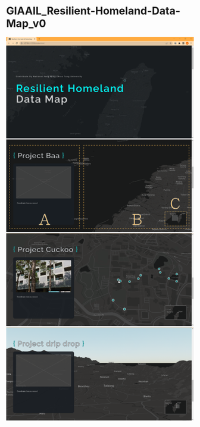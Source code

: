 # GIAAIL_Resilient-Homeland-Data-Map_v0




![image](https://github.com/yunchen-lee/GIAAIL_Resilient-Homeland-Data-Map_v0/blob/main/ref/0-cover.PNG)
![image](https://github.com/yunchen-lee/GIAAIL_Resilient-Homeland-Data-Map_v0/blob/main/ref/1-infocard-2.png)
![image](https://github.com/yunchen-lee/GIAAIL_Resilient-Homeland-Data-Map_v0/blob/main/ref/2-nchcImages.PNG)
![image](https://github.com/yunchen-lee/GIAAIL_Resilient-Homeland-Data-Map_v0/blob/main/ref/3-terrin.PNG)
